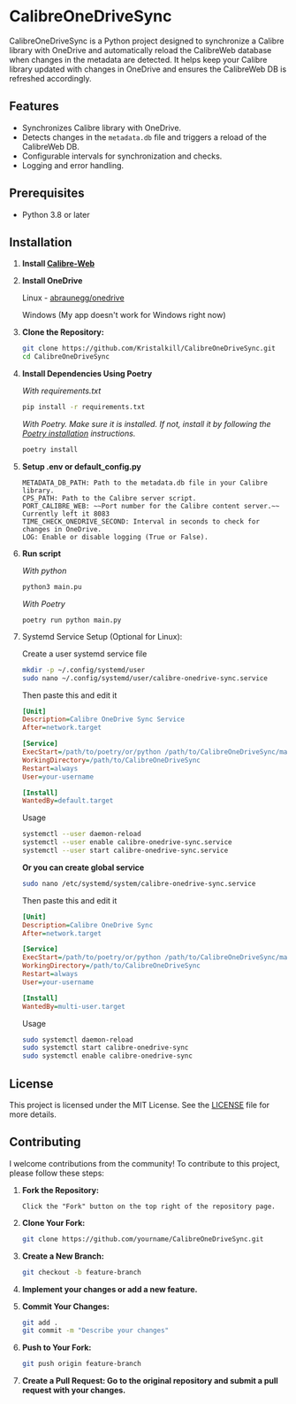 # CalibreOneDriveSync

CalibreOneDriveSync is a Python project designed to synchronize a Calibre library with OneDrive and automatically reload the CalibreWeb database when changes in the metadata are detected. It helps keep your Calibre library updated with changes in OneDrive and ensures the CalibreWeb DB is refreshed accordingly.

## Features

- Synchronizes Calibre library with OneDrive.
- Detects changes in the `metadata.db` file and triggers a reload of the CalibreWeb DB.
- Configurable intervals for synchronization and checks.
- Logging and error handling.

## Prerequisites

- Python 3.8 or later

## Installation

1. **Install [Calibre-Web](https://github.com/janeczku/calibre-web)**
2. **Install OneDrive**

    Linux - [abraunegg/onedrive](https://github.com/abraunegg/onedrive)

    Windows (My app doesn't work for Windows right now) 

3. **Clone the Repository:**

    ```bash
    git clone https://github.com/Kristalkill/CalibreOneDriveSync.git
    cd CalibreOneDriveSync
    ```

4. **Install Dependencies Using Poetry**

    *With requirements.txt*
    ```bash
    pip install -r requirements.txt
    ```

    *With Poetry. Make sure it is installed. If not, install it by following the [Poetry installation](https://python-poetry.org/docs/) instructions.*
    ```bash
    poetry install
    ```

5. **Setup .env or default_config.py**
    
    ```env
    METADATA_DB_PATH: Path to the metadata.db file in your Calibre library.
    CPS_PATH: Path to the Calibre server script.
    PORT_CALIBRE_WEB: ~~Port number for the Calibre content server.~~ Currently left it 8083
    TIME_CHECK_ONEDRIVE_SECOND: Interval in seconds to check for changes in OneDrive.
    LOG: Enable or disable logging (True or False).
    ```

6. **Run script**
    
    *With python*
    ```bash
    python3 main.pu
    ```

    *With Poetry*
    ```
    poetry run python main.py
    ```

7. Systemd Service Setup (Optional for Linux):

    Create a user systemd service file
    ```bash
    mkdir -p ~/.config/systemd/user
    sudo nano ~/.config/systemd/user/calibre-onedrive-sync.service
    ```
    Then paste this and edit it
    ```ini
    [Unit]
    Description=Calibre OneDrive Sync Service
    After=network.target

    [Service]
    ExecStart=/path/to/poetry/or/python /path/to/CalibreOneDriveSync/main.py
    WorkingDirectory=/path/to/CalibreOneDriveSync
    Restart=always
    User=your-username

    [Install]
    WantedBy=default.target
    ```

    Usage
    ```bash
    systemctl --user daemon-reload
    systemctl --user enable calibre-onedrive-sync.service
    systemctl --user start calibre-onedrive-sync.service
    ```
    **Or you can create global service**
    ```bash
    sudo nano /etc/systemd/system/calibre-onedrive-sync.service
    ```
    Then paste this and edit it
    ```ini
    [Unit]
    Description=Calibre OneDrive Sync
    After=network.target

    [Service]
    ExecStart=/path/to/poetry/or/python /path/to/CalibreOneDriveSync/main.py
    WorkingDirectory=/path/to/CalibreOneDriveSync
    Restart=always
    User=your-username

    [Install]
    WantedBy=multi-user.target
    ```
    Usage
    ```bash
    sudo systemctl daemon-reload
    sudo systemctl start calibre-onedrive-sync
    sudo systemctl enable calibre-onedrive-sync
    ```

## License

This project is licensed under the MIT License. See the [LICENSE](LICENSE) file for more details.

## Contributing

I welcome contributions from the community! To contribute to this project, please follow these steps:

1. **Fork the Repository:** 

    ```
    Click the "Fork" button on the top right of the repository page.
    ```

2. **Clone Your Fork:**

    ```bash
    git clone https://github.com/yourname/CalibreOneDriveSync.git
    ```
3. **Create a New Branch:**

    ```bash
    git checkout -b feature-branch
    ```

4. **Implement your changes or add a new feature.**

5. **Commit Your Changes:**

    ```bash
    git add .
    git commit -m "Describe your changes"
    ```
6. **Push to Your Fork:**

    ```bash
    git push origin feature-branch
    ```

7. **Create a Pull Request: Go to the original repository and submit a pull request with your changes.**

